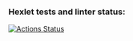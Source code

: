 ### Hexlet tests and linter status:
[![Actions Status](https://github.com/Rasta341/java-project-lvl1/workflows/hexlet-check/badge.svg)](https://github.com/Rasta341/java-project-lvl1/actions)
